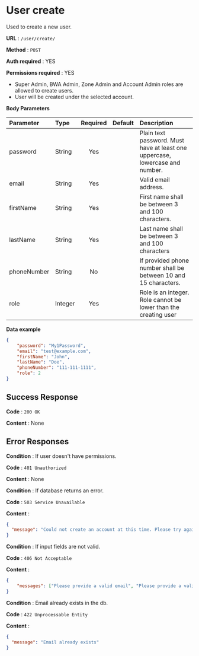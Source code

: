 # User create

Used to create a new user.

**URL** : `/user/create/`

**Method** : `POST`

**Auth required** : YES

**Permissions required** : YES

* Super Admin, BWA Admin, Zone Admin and Account Admin roles are allowed to create users.
* User will be created under the selected account.

**Body Parameters**

|Parameter|Type|Required|Default|Description|
|:---------|:---|:------:|:-------:|:-----------|
|password|String|Yes||Plain text password. Must have at least one uppercase, lowercase and number.|
|email|String|Yes||Valid email address.|
|firstName|String|Yes||First name shall be between 3 and 100 characters.|
|lastName|String|Yes||Last name shall be between 3 and 100 characters|
|phoneNumber|String|No||If provided phone number shall be between 10 and 15 characters.|
|role|Integer|Yes||Role is an integer. Role cannot be lower than the creating user|

**Data example**

```json
{
    "password": "My1Password",
    "email": "test@example.com",
    "firstName": "John",
    "lastName": "Doe",
    "phoneNumber": "111-111-1111",
    "role": 2
}
```

## Success Response

**Code** : `200 OK`

**Content** : None

## Error Responses

**Condition** : If user doesn't have permissions.

**Code** : `401 Unauthorized`

**Content** : None

**Condition** : If database returns an error.

**Code** : `503 Service Unavailable`

**Content** : 

```json
{
  "message": "Could not create an account at this time. Please try again later."
}
```

**Condition** : If input fields are not valid.

**Code** : `406 Not Acceptable`

**Content** :

```json
{
    "messages": ["Please provide a valid email", "Please provide a valid password"]
}
```

**Condition** : Email already exists in the db.

**Code** : `422 Unprocessable Entity`

**Content** : 

```json
{
  "message": "Email already exists"
}
```

